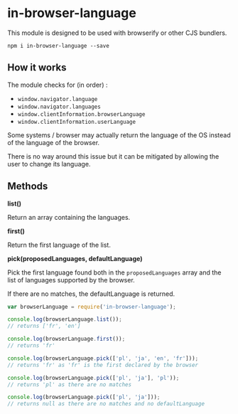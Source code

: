 # in-browser-language

This module is designed to be used with browserify or other CJS bundlers.

```npm i in-browser-language --save```

## How it works

The module checks for (in order) :

* `window.navigator.language`
* `window.navigator.languages`
* `window.clientInformation.browserLanguage`
* `window.clientInformation.userLanguage`

Some systems / browser may actually return the language of the OS instead of the language of the browser.

There is no way around this issue but it can be mitigated by allowing the user to change its language.

## Methods

**list()**

Return an array containing the languages.

**first()**

Return the first language of the list.

**pick(proposedLanguages, defaultLanguage)**

Pick the first language found both in the `proposedLanguages` array and the list of languages supported by the browser.

If there are no matches, the defaultLanguage is returned.

```js
var browserLanguage = require('in-browser-language');

console.log(browserLanguage.list());
// returns ['fr', 'en']

console.log(browserLanguage.first());
// returns 'fr'

console.log(browserLanguage.pick(['pl', 'ja', 'en', 'fr']));
// returns 'fr' as 'fr' is the first declared by the browser

console.log(browserLanguage.pick(['pl', 'ja'], 'pl'));
// returns 'pl' as there are no matches

console.log(browserLanguage.pick(['pl', 'ja']));
// returns null as there are no matches and no defaultLanguage
```


